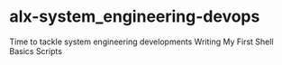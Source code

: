 # alx-system_engineering-devops
Time to tackle system engineering developments
Writing My First Shell Basics Scripts
